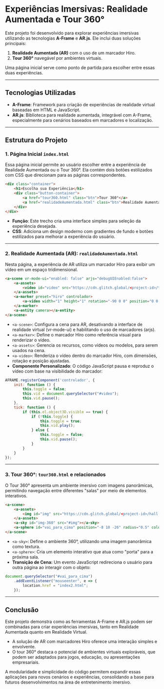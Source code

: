 # Experiências Imersivas: Realidade Aumentada e Tour 360°

Este projeto foi desenvolvido para explorar experiências imersivas utilizando as tecnologias **A-Frame** e **AR.js**. Ele inclui duas soluções principais:

1. **Realidade Aumentada (AR)** com o uso de um marcador Hiro.
2. **Tour 360°** navegável por ambientes virtuais. 

Uma página inicial serve como ponto de partida para escolher entre essas duas experiências.

---

## Tecnologias Utilizadas

- **A-Frame**: Framework para criação de experiências de realidade virtual baseadas em HTML e JavaScript.
- **AR.js**: Biblioteca para realidade aumentada, integrável com A-Frame, especialmente para cenários baseados em marcadores e localização.

---

## Estrutura do Projeto

### 1. Página Inicial `index.html`

Essa página inicial permite ao usuário escolher entre a experiência de Realidade Aumentada ou o Tour 360°. Ela contém dois botões estilizados com CSS que direcionam para as páginas correspondentes.

```html
<div class="container">
    <h1>Escolha sua Experiência</h1>
    <div class="button-container">
        <a href="tour360.html" class="btn">Tour 360°</a>
        <a href="realidadeAumentada.html" class="btn">Realidade Aumentada</a>
    </div>
</div>
```

- **Função**: Este trecho cria uma interface simples para seleção da experiência desejada.
- **CSS**: Adiciona um design moderno com gradientes de fundo e botões estilizados para melhorar a experiência do usuário.

---

### 2. Realidade Aumentada (AR): `realidadeAumentada.html`

Nesta página, a experiência de AR utiliza um marcador Hiro para exibir um vídeo em um espaço tridimensional.

```html
<a-scene vr-mode-ui="enabled: false" arjs="debugUIEnabled:false">
    <a-assets>
        <video id="video" src="https://cdn.glitch.global/<project-id>/test.mp4"></video>
    </a-assets>
    <a-marker preset="hiro" controlador>
        <a-video width="1" height="1" rotation="-90 0 0" position="0 0 0" src="#video"></a-video>
    </a-marker>
    <a-entity camera></a-entity>
</a-scene>
```

- `<a-scene>`: Configura a cena para AR, desativando a interface de realidade virtual (vr-mode-ui) e habilitando o uso de marcadores (arjs).
- `<a-marker>`: Define o marcador Hiro como referência visual para renderizar o vídeo.
- `<a-assets>`: Gerencia os recursos, como vídeos ou modelos, para serem usados na cena.
- `<a-video>`: Renderiza o vídeo dentro do marcador Hiro, com dimensões, rotação e posição ajustadas.
- **Componente Personalizado**: O código JavaScript pausa e reproduz o vídeo com base na visibilidade do marcador:

```js
AFRAME.registerComponent('controlador', {
    init: function () {
        this.toggle = false;
        this.vid = document.querySelector("#video");
        this.vid.pause();
    },
    tick: function () {
        if (this.el.object3D.visible == true) {
            if (!this.toggle) {
                this.toggle = true;
                this.vid.play();
            } else {
                this.toggle = false;
                this.vid.pause();
            }
        }
    }
});
```
---

### 3. Tour 360°: `tour360.html` e relacionados

O Tour 360° apresenta um ambiente imersivo com imagens panorâmicas, permitindo navegação entre diferentes "salas" por meio de elementos interativos.

```html
<a-scene>
    <a-assets>
        <img id="img" src="https://cdn.glitch.global/<project-id>/hall.jpeg" />
    </a-assets>
    <a-sky id="img-360" src="#img"></a-sky>
    <a-sphere id="vai_para_cima" position="-8 10 -26" radius="0.5" color="#ed1212"></a-sphere>
</a-scene>
```

- `<a-sky>`: Define o ambiente 360°, utilizando uma imagem panorâmica como textura.
- `<a-sphere>`: Cria um elemento interativo que atua como "porta" para a próxima sala.
- **Transição de Cena:** Um evento JavaScript redireciona o usuário para outra página ao interagir com o objeto:

```js
document.querySelector("#vai_para_cima")
    .addEventListener("mouseenter", e => {
        location.href = "index2.html";
    });
```

---

## Conclusão

Este projeto demonstra como as ferramentas A-Frame e AR.js podem ser combinadas para criar experiências imersivas, tanto em Realidade Aumentada quanto em Realidade Virtual.

- A solução de AR com marcadores Hiro oferece uma interação simples e envolvente.
- O tour 360° destaca o potencial de ambientes virtuais exploráveis, que podem ser adaptados para jogos, educação, ou apresentações empresariais.

A modularidade e simplicidade do código permitem expandir essas aplicações para novos cenários e experiências, consolidando a base para futuros desenvolvimentos na área de entretenimento imersivo.